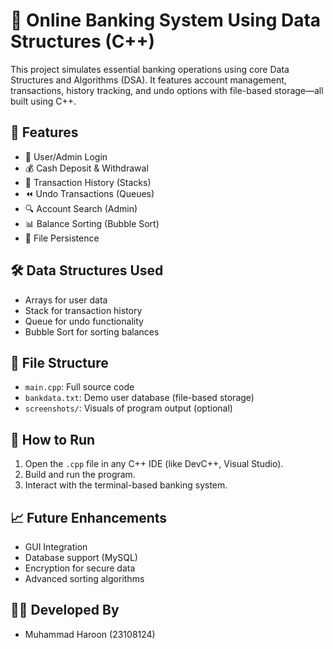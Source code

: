 
# 💸 Online Banking System Using Data Structures (C++)

This project simulates essential banking operations using core Data Structures and Algorithms (DSA). It features account management, transactions, history tracking, and undo options with file-based storage—all built using C++.

## 🔧 Features
- 👤 User/Admin Login
- 💰 Cash Deposit & Withdrawal
- 🔁 Transaction History (Stacks)
- ⏪ Undo Transactions (Queues)
- 🔍 Account Search (Admin)
- 📊 Balance Sorting (Bubble Sort)
- 📂 File Persistence

## 🛠 Data Structures Used
- Arrays for user data
- Stack for transaction history
- Queue for undo functionality
- Bubble Sort for sorting balances

## 📂 File Structure
- `main.cpp`: Full source code
- `bankdata.txt`: Demo user database (file-based storage)
- `screenshots/`: Visuals of program output (optional)

## 🚀 How to Run
1. Open the `.cpp` file in any C++ IDE (like DevC++, Visual Studio).
2. Build and run the program.
3. Interact with the terminal-based banking system.

## 📈 Future Enhancements
- GUI Integration
- Database support (MySQL)
- Encryption for secure data
- Advanced sorting algorithms

## 👨‍💻 Developed By
- Muhammad Haroon (23108124)

